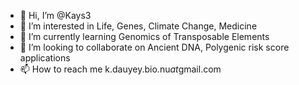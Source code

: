 - 👋 Hi, I’m @Kays3
- 👀 I’m interested in Life, Genes, Climate Change, Medicine
- 🌱 I’m currently learning Genomics of Transposable Elements
- 💞️ I’m looking to collaborate on Ancient DNA, Polygenic risk score applications
- 📫 How to reach me k.dauyey.bio.nu$at$gmail.com

<!---
Kays3/Kays3 is a ✨ special ✨ repository because its `README.md` (this file) appears on your GitHub profile.
You can click the Preview link to take a look at your changes.
--->
